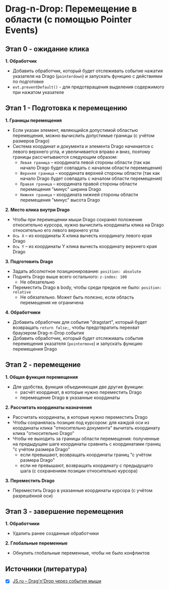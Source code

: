 # Drag-n-Drop: Перемещение в области (с помощью Pointer Events)

## Этап 0 - ожидание клика
**1. Обработчик**
- Добавить обработчик, который будет отслеживать событие нажатия указателя на Drago (`pointerdown`) и запускать функцию с действиями по подготовке
- `evt.preventDefault()` - для предотвращения выделения содержимого при нажатом указателе


## Этап 1 - Подготовка к перемещению
**1. Границы перемещения**
- Если указан элемент, являющийся допустимой областью перемещения, можно вычислить допустимые границы (с учётом размеров Drago)
- Система координат и документа и элемента Drago начинается с левого верхнего угла, и увеличивается вправо и вниз, поэтому границы рассчитываются следующим образом:
  - `Левая граница` – координата левой стороны области (так как начало Drago будет совпадать с началом области перемещения)
  - `Верхняя граница` – координата верхней стороны области (так как начало Drago будет совпадать с началом области перемещения)
  - `Правая граница` – координата правой стороны области перемещения "минус" ширина Drago
  - `Нижняя граница` – координата нижней стороны области перемещения "минус" высота Drago

**2. Место клика внутри Drago**
- Чтобы при перемещении мыши Drago сохранял положение относительно курсора, нужно вычислить координаты клика на Drago относительно его левого верхнего угла
- `Ось X` – из координаты X клика вычесть координату левого края Drago
- `Ось Y` – из координаты Y клика вычесть координату верхнего края Drago

**3. Подготовить Drago**
- Задать абсолютное позиционирование: `position: absolute`
- Поднять Drago выше всего остального: `z-index: 100`
  - Не обязательно
- Переместить Drago в body, чтобы среди предков не было: `position: relative`
  - Не обязательно. Может быть полезно, если область перемещения не ограничена

**4. Обработчики**
- Добавить обработчик для события "dragstart", который будет возвращать `return false;`, чтобы предотвратить перехват браузером Drag-n-Drop события
- Добавить обработчик, который будет отслеживать события перемещения указателя (`pointermove`) и запускать функцию перемещения Drago


## Этап 2 - перемещение
**1. Общая функция перемещения**
- Для удобства, функция объединяющая две другие функции:
  - расчёт координат, в которые нужно переместить Drago
  - перемещение Drago в указанные координаты

**2. Рассчитать координаты назначения**
- Рассчитать координаты, в которые нужно переместить Drago
- Чтобы сохранялась позиция под курсором: для каждой оси из координаты клика "относительно документа" вычитать координату клика "относительно Drago"
- Чтобы не выходить за границы области перемещения: полученные на предыдущем шаге координаты сравнить с координатами границ "с учётом размера Drago"
  - если превышают, возвращать координаты границ "с учётом размера Drago"
  - если не превышают, возвращать координату с предыдущего шага (с сохранением позиции относительно курсора)

**3. Переместить Drago**
- Переместить Drago в указанные координаты курсора (с учётом разрешённой оси)


## Этап 3 - завершение перемещения
**1. Обработчики**
- Удалить ранее созданные обработчики

**2. Глобальные переменные**
- Обнулить глобальные переменные, чтобы не было конфликтов


## Источники (литература)
- [x] [JS.ru – Drag'n'Drop через события мыши](https://learn.javascript.ru/mouse-drag-and-drop)